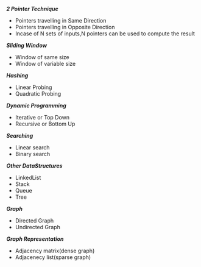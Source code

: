 ***2 Pointer Technique***

- Pointers travelling in Same Direction
- Pointers travelling in Opposite Direction
- Incase of N sets of inputs,N pointers can be used to compute the result

***Sliding Window***

- Window of same size
- Window of variable size

***Hashing***
- Linear Probing
- Quadratic Probing

***Dynamic Programming***
- Iterative or Top Down
- Recursive or Bottom Up

***Searching***
- Linear search
- Binary search

***Other DataStructures***
- LinkedList
- Stack
- Queue
- Tree

***Graph***
- Directed Graph
- Undirected Graph

***Graph Representation***
- Adjacency matrix(dense graph)
- Adjacenecy list(sparse graph)

